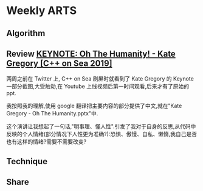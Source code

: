 # Weekly ARTS

## Algorithm

## Review [KEYNOTE: Oh The Humanity! - Kate Gregory [C++ on Sea 2019]](https://www.youtube.com/watch?v=SzoquBerhUc)

两周之前在 Twitter 上, C++ on Sea 刷屏时就看到了 Kate Gregory 的 Keynote 一部分截图,大受触动,在 Youtube 上线视频后第一时间观看,后来才有了原始的 ppt.

我按照我的理解,使用 google 翻译把主要内容的部分提供了中文,就在"Kate Gregory - Oh The Humanity.pptx"中.

这个演讲让我想起了一句话,"明事理、懂人性".引发了我对于自身的反思,从代码中反映的个人情绪(部分情况下人性更为准确?):恐惧、傲慢、自私、懒惰,我自己是否也有这样的情绪?需要不需要改变?

## Technique

## Share
